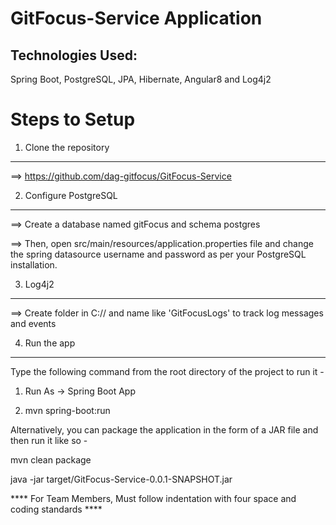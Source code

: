 GitFocus-Service Application
============================

Technologies Used:
------------------
Spring Boot, PostgreSQL, JPA, Hibernate, Angular8 and Log4j2

Steps to Setup
==============
1. Clone the repository
-----------------------

==> https://github.com/dag-gitfocus/GitFocus-Service

2. Configure PostgreSQL
-----------------------

==> Create a database named gitFocus and schema postgres 

==> Then, open src/main/resources/application.properties file and change the spring datasource username and password as per your PostgreSQL installation.

3. Log4j2 
---------

==> Create folder in C:// and name like 'GitFocusLogs' to track log messages and events

4. Run the app
---------------
Type the following command from the root directory of the project to run it -

1. Run As -> Spring Boot App

2. mvn spring-boot:run

Alternatively, you can package the application in the form of a JAR file and then run it like so -

mvn clean package

java -jar target/GitFocus-Service-0.0.1-SNAPSHOT.jar


****  For Team Members, Must follow indentation with four space and coding standards ****